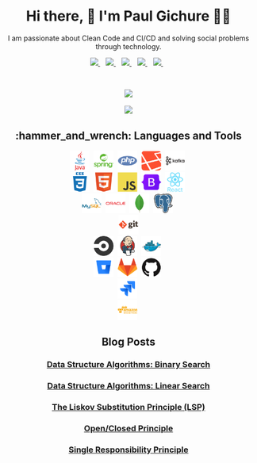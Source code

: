 <h1 align='center'>
  Hi there, 👋 I'm Paul Gichure 👨‍💻
</h1>

<p align='center'>
  I am passionate about Clean Code and CI/CD and solving social problems through technology.
</p>

<p align='center'>
  
  <a href="https://www.gichure.me.ke">
    <img src="https://img.shields.io/badge/homepage-000000.svg?&style=for-the-badge&logoColor=white"/>
  </a>&nbsp;&nbsp;
  <a href="https://gitlab.com/pgichure">
    <img src="https://img.shields.io/badge/gitlab-FE7A16?logo=gitlab&logoColor=white&style=for-the-badge" />        
  </a>&nbsp;&nbsp;
  
  <a href="https://dev.to/pgichure">
    <img src="https://img.shields.io/badge/devto-%2312100E.svg?logo=dev-to&style=for-the-badge&logo=medium&logoColor=white" />        
  </a>&nbsp;&nbsp;
  <a href="https://twitter.com/gichuremkenya">
    <img src="https://img.shields.io/badge/twitter-%231DA1F2.svg?&style=for-the-badge&logo=twitter&logoColor=white" />        
  </a>&nbsp;&nbsp;
  <a href="https://www.linkedin.com/in/gichure/">
    <img src="https://img.shields.io/badge/linkedin-%230077B5.svg?&style=for-the-badge&logo=linkedin&logoColor=white" />
  </a>&nbsp;&nbsp; 
   
</p>
<p align='center'>
  <img src="https://komarev.com/ghpvc/?username=gichure&style=flat-square&color=blue" alt=""/>
</p>

<p align='center'>
  <a href="https://www.gichure.me.ke"><img src="https://github-readme-stats.vercel.app/api?username=gichure&show_icons=true&count_private=true&theme=gruvbox" width="500"></a>
</p>

<p align='center'>
  <a href="https://www.gichure.me.ke"><img src="https://github-readme-stats.vercel.app/api/top-langs/?username=gichure&layout=compact&show_icons=true&count_private=true&theme=gruvbox&langs_count=8" width="500"></a>
</p>

<h2 align='center'>:hammer_and_wrench: Languages and Tools</h2>
<div align='center'>
  <img src="https://github.com/devicons/devicon/blob/master/icons/java/java-original-wordmark.svg" title="Java" alt="Java" width="40" height="40"/>&nbsp;
  <img src="https://github.com/devicons/devicon/blob/master/icons/spring/spring-original-wordmark.svg" title="Spring" alt="Spring" width="40" height="40"/>&nbsp;
  <img src="https://github.com/devicons/devicon/blob/master/icons/php/php-plain.svg" title="PHP" alt="PHP" width="40" height="40"/>&nbsp;
  <img src="https://github.com/devicons/devicon/blob/master/icons/laravel/laravel-plain.svg" title="Laravel" alt="Laravel" width="40" height="40"/>&nbsp;
  <img src="https://github.com/devicons/devicon/blob/master/icons/apachekafka/apachekafka-original-wordmark.svg" title="Apcahe Kafka" alt="Apcahe Kafka" width="40" height="40"/>&nbsp;
  
  <br/>
  <img src="https://github.com/devicons/devicon/blob/master/icons/css3/css3-plain-wordmark.svg"  title="CSS3" alt="CSS" width="40" height="40"/>&nbsp;
  <img src="https://github.com/devicons/devicon/blob/master/icons/html5/html5-original.svg" title="HTML5" alt="HTML" width="40" height="40"/>&nbsp;
  <img src="https://github.com/devicons/devicon/blob/master/icons/javascript/javascript-original.svg" title="JavaScript" alt="JavaScript" width="40" height="40"/>&nbsp;
  <img src="https://github.com/devicons/devicon/blob/master/icons/bootstrap/bootstrap-original.svg" title="Bootstrap" alt="Bootstrap" width="40" height="40"/>&nbsp;
  <img src="https://github.com/devicons/devicon/blob/master/icons/react/react-original-wordmark.svg" title="React" alt="React" width="40" height="40"/>&nbsp;
  <br/>
  <img src="https://github.com/devicons/devicon/blob/master/icons/mysql/mysql-original-wordmark.svg" title="MySQL"  alt="MySQL" width="40" height="40"/>&nbsp;
  <img src="https://github.com/devicons/devicon/blob/master/icons/oracle/oracle-original.svg" title="Oracle"  alt="Oracle" width="40" height="40"/>&nbsp;
  <img src="https://github.com/devicons/devicon/blob/master/icons/mongodb/mongodb-original.svg" title="Oracle"  alt="Oracle" width="40" height="40"/>&nbsp;
  <img src="https://github.com/devicons/devicon/blob/master/icons/postgresql/postgresql-original.svg" title="Oracle"  alt="Oracle" width="40" height="40"/>&nbsp;
  
  <br/>
  <img src="https://github.com/devicons/devicon/blob/master/icons/git/git-original-wordmark.svg" title="Git" **alt="Git" width="40" height="40"/>
  <br/>
  <img src="https://github.com/devicons/devicon/blob/master/icons/circleci/circleci-plain.svg" title="CircleCi" alt="CircleCi" width="40" height="40"/>&nbsp;
  <img src="https://github.com/devicons/devicon/blob/master/icons/jenkins/jenkins-original.svg" title="Jenkins" alt="Jenkins" width="40" height="40"/>&nbsp;
  <img src="https://github.com/devicons/devicon/blob/master/icons/docker/docker-original.svg" title="Jenkins" alt="Jenkins" width="40" height="40"/>&nbsp;
  <br/>
  <img src="https://github.com/devicons/devicon/blob/master/icons/bitbucket/bitbucket-original.svg" title="Firebase" alt="Firebase" width="40" height="40"/>&nbsp;
  <img src="https://github.com/devicons/devicon/blob/master/icons/gitlab/gitlab-original.svg" title="Firebase" alt="Firebase" width="40" height="40"/>&nbsp;
   <img src="https://github.com/devicons/devicon/blob/master/icons/github/github-original.svg" title="Firebase" alt="Firebase" width="40" height="40"/>&nbsp;
 <br/>
  <img src="https://github.com/devicons/devicon/blob/master/icons/jira/jira-original.svg" title="Jira" alt="Jira" width="40" height="40"/>&nbsp;
  
  <br/>
  <img src="https://github.com/devicons/devicon/blob/master/icons/amazonwebservices/amazonwebservices-plain-wordmark.svg" title="AWS" alt="AWS" width="40" height="40"/>&nbsp;
  
</div>

<h2 align='center'>Blog Posts</h2>

<h3 align='center'>
  <a href="https://dev.to/pgichure/data-structure-algorithms-binary-search-7l1">Data Structure Algorithms: Binary Search </a>
</h3>

<h3 align='center'>
  <a href="https://dev.to/pgichure/data-structure-and-algorithms-linear-search-43l">Data Structure Algorithms: Linear Search</a>
</h3>

<h3 align='center'>
  <a href="https://www.linkedin.com/pulse/liskov-substitution-principle-lsp-paul-gichure-ctfl/">The Liskov Substitution Principle (LSP)</a>
</h3>

<h3 align='center'>
  <a href="https://www.linkedin.com/pulse/single-responsibility-principle-paul-gichure-ctfl/">Open/Closed Principle</a>
</h3>

<h3 align='center'>
  <a href="https://www.linkedin.com/pulse/single-responsibility-principle-paul-gichure-ctfl/">Single Responsibility Principle</a>
</h3>


<!--
**gichure/gichure** is a ✨ _special_ ✨ repository because its `README.md` (this file) appears on your GitHub profile.

Here are some ideas to get you started:

- 🔭 I’m currently working on e-procure
- 🌱 I’m currently learning AWS Solution Architecture
- 👯 I’m looking to collaborate on ...
- 🤔 I’m looking for help with Cloud Computing
- 💬 Ask me about CI/CD
-->


